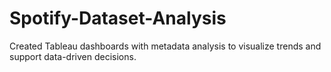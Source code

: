 # Spotify-Dataset-Analysis
Created Tableau dashboards with metadata analysis to visualize trends and support data-driven decisions.

